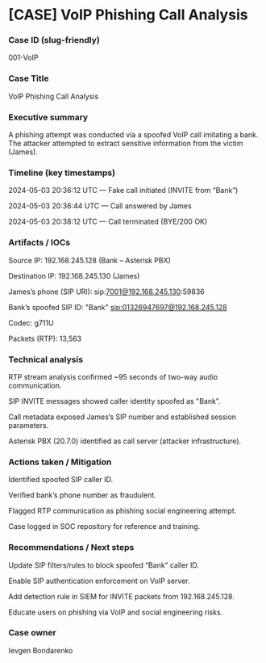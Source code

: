 # [CASE] VoIP Phishing Call Analysis

### Case ID (slug-friendly)

 001-VoIP

### Case Title

 VoIP Phishing Call Analysis

### Executive summary

A phishing attempt was conducted via a spoofed VoIP call imitating a bank. The attacker attempted to extract sensitive information from the victim (James).

### Timeline (key timestamps)

2024-05-03 20:36:12 UTC — Fake call initiated (INVITE from “Bank”)

2024-05-03 20:36:44 UTC — Call answered by James

2024-05-03 20:38:12 UTC — Call terminated (BYE/200 OK)

### Artifacts / IOCs

Source IP: 192.168.245.128 (Bank – Asterisk PBX)

Destination IP: 192.168.245.130 (James)

James’s phone (SIP URI): sip:7001@192.168.245.130:59836

Bank’s spoofed SIP ID: "Bank" <sip:01326947697@192.168.245.128>

Codec: g711U

Packets (RTP): 13,563

### Technical analysis

RTP stream analysis confirmed ~95 seconds of two-way audio communication.

SIP INVITE messages showed caller identity spoofed as "Bank".

Call metadata exposed James’s SIP number and established session parameters.

Asterisk PBX (20.7.0) identified as call server (attacker infrastructure).

### Actions taken / Mitigation

Identified spoofed SIP caller ID.

Verified bank’s phone number as fraudulent.

Flagged RTP communication as phishing social engineering attempt.

Case logged in SOC repository for reference and training.

### Recommendations / Next steps

Update SIP filters/rules to block spoofed “Bank” caller ID.

Enable SIP authentication enforcement on VoIP server.

Add detection rule in SIEM for INVITE packets from 192.168.245.128.

Educate users on phishing via VoIP and social engineering risks.

### Case owner

Ievgen Bondarenko
